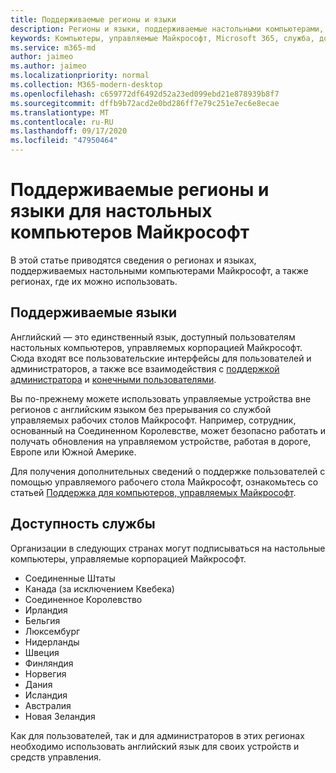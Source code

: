 ```yaml
---
title: Поддерживаемые регионы и языки
description: Регионы и языки, поддерживаемые настольными компьютерами, управляемыми Майкрософт
keywords: Компьютеры, управляемые Майкрософт, Microsoft 365, служба, документация
ms.service: m365-md
author: jaimeo
ms.author: jaimeo
ms.localizationpriority: normal
ms.collection: M365-modern-desktop
ms.openlocfilehash: c659772df6492d52a23ed099ebd21e878939b8f7
ms.sourcegitcommit: dffb9b72acd2e0bd286ff7e79c251e7ec6e8ecae
ms.translationtype: MT
ms.contentlocale: ru-RU
ms.lasthandoff: 09/17/2020
ms.locfileid: "47950464"
---
```

# <a name="microsoft-managed-desktop-supported-regions-and-languages"></a>Поддерживаемые регионы и языки для настольных компьютеров Майкрософт

В этой статье приводятся сведения о регионах и языках, поддерживаемых настольными компьютерами Майкрософт, а также регионах, где их можно использовать.

## <a name="supported-languages"></a>Поддерживаемые языки

Английский — это единственный язык, доступный пользователям настольных компьютеров, управляемых корпорацией Майкрософт. Сюда входят все пользовательские интерфейсы для пользователей и администраторов, а также все взаимодействия с [поддержкой администратора](https://docs.microsoft.com/microsoft-365/managed-desktop/working-with-managed-desktop/admin-support) и [конечными пользователями](https://docs.microsoft.com/microsoft-365/managed-desktop/working-with-managed-desktop/end-user-support).


Вы по-прежнему можете использовать управляемые устройства вне регионов с английским языком без прерывания со службой управляемых рабочих столов Майкрософт. Например, сотрудник, основанный на Соединенном Королевстве, может безопасно работать и получать обновления на управляемом устройстве, работая в дороге, Европе или Южной Америке. 

Для получения дополнительных сведений о поддержке пользователей с помощью управляемого рабочего стола Майкрософт, ознакомьтесь со статьей [Поддержка для компьютеров, управляемых Майкрософт](https://docs.microsoft.com/microsoft-365/managed-desktop/service-description/support).

## <a name="availability-of-the-service"></a>Доступность службы

Организации в следующих странах могут подписываться на настольные компьютеры, управляемые корпорацией Майкрософт.

- Соединенные Штаты
- Канада (за исключением Квебека)
- Соединенное Королевство
- Ирландия
- Бельгия
- Люксембург
- Нидерланды
- Швеция
- Финляндия
- Норвегия
- Дания
- Исландия
- Австралия
- Новая Зеландия

Как для пользователей, так и для администраторов в этих регионах необходимо использовать английский язык для своих устройств и средств управления. 

